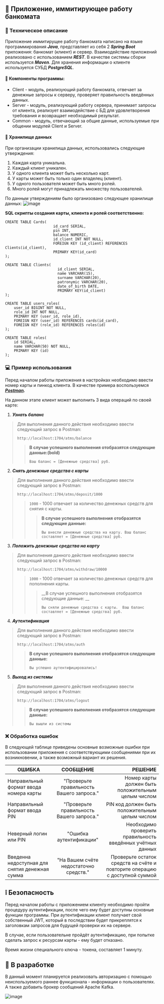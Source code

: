 ## :atm: Приложение, иммитирующее работу банкомата 

### :pencil: Техническое описание 
Приложение иммитирущее работу банкомата написано на языке программирования ***Java***, представляет из себя 2 ***Spring Boot*** приложения: банкомат (клиент) и сервер. Взаимодействие приложений реализовано с использованием ***REST***. В качестве системы сборки используется ***Maven***. Для хранения информации о клиенте используется СУБД ***PostgreSQL***.

#### :file_folder: Компоненты программы: 
- Client - модуль, реализующий работу банкомата, отвечает за денежные запросы к серверу, проверяет правильность введённых данных.
- Server - модуль, реализующий работу сервера, принимает запросы от клиента, реализует взаимодействие с БД для удовлетворения требования и возвращает необходимый результат.
- Common - модуль, отвечающий за общие данные, используемые при общении модулей Client и Server.

#### :floppy_disk: Хранилище данных 
При организации хранилища данных, использовались следующие утверждения:
1) Каждая карта уникальна.
2) Каждый клиент уникален.
3) У одного клиента может быть несколько карт.
4) У карты может быть только один владелец (клиент).
5) У одного пользователя может быть много ролей.
6) Много ролей могут принадлежать множеству пользователей.

По данным утверждениям было организовано следующее хранилище данных:
![image](https://user-images.githubusercontent.com/59023791/164175613-126d45e4-b39e-4d92-b556-c6d2a61bfa45.png)

**SQL скрипты создания карты, клиента и ролей соответственно:**
```
CREATE TABLE Cards(
                      id_card SERIAL,
                      pin INT,
                      balance NUMERIC,
                      id_client INT NOT NULL,
                      FOREIGN KEY (id_client) REFERENCES Clients(id_client),
                      PRIMARY KEY(id_card)
);
```

```
CREATE TABLE Clients(
                        id_client SERIAL,
                        name VARCHAR(15),
                        surname VARCHAR(20),
                        patronymic VARCHAR(20),
                        date_of_birth DATE,
                        PRIMARY KEY(id_client)
);
```
```
CREATE TABLE users_roles(
	user_id BIGINT NOT NULL,
	role_id INT NOT NULL,
	PRIMARY KEY (user_id, role_id),
	FOREIGN KEY (user_id) REFERENCES cards(id_card),
	FOREIGN KEY (role_id) REFERENCES roles(id)
);
```
```
CREATE TABLE roles(
	id SERIAL,
	name VARCHAR(50) NOT NULL,
	PRIMARY KEY (id)
);
```
### :computer: Пример использования
Перед началом работы приложения в настройках необходимо ввести номер карты и пинкод клиента.
В качестве примера воспользуемся ***[Postman](https://www.postman.com/company/about-postman/).***
   
На данном этапе клиент может выполнить 3 вида операций по своей карте:
1) ***Узнать баланс***           
>  
>Для выполнения данного действия необходимо ввести следующий запрос в Postman:
>```
>http://localhost:1704/atms/balance
>``` 
>> __В случае успешного выполнения отобразятся следующие данные:(bold)__
>>   
>> `Ваш баланс = [Денежные средства] руб.`
>>
2) ***Снять денежные средства с карты***   
>   
>Для выполнения данного действия необходимо ввести следующий запрос в Postman:
>```
>http://localhost:1704/atms/deposit/1000
>```
>>   
>>`1000` - 1000 отвечает за количество денежных средств для снятия с карты.
>>  
>>> __В случае успешного выполнения отобразятся следующие данные:__
>>>   
>>>`Вы внесли денежные средства на карту. Ваш баланс составляет = [Денежные средства] руб.`
>>>   
3) ***Положить денежные средства на карту***
>   
> Для выполнения данного действия необходимо ввести следующий запрос в Postman:
>```
>http://localhost:1704/atms/withdraw/10000 
>```
>>`1000` - 1000 отвечает за количество денежных средств для пополнения карты.
>>   
>>> __В случае успешного выполнения отобразятся следующие данные: __
>>>   
>>>`Вы сняли денежные средства с карты. 
>>>   Ваш баланс составляет = [Денежные средства] руб.`
4) ***Аутентификация***   
>   
>Для выполнения данного действия необходимо ввести следующий запрос в Postman:
>```
>http://localhost:1704/atms/auth
>```
>> __В случае успешного выполнения отобразятся следующие данные:__
>>   
>>`Вы успешно аутентифицировались!`
>>   
5) ***Выход из системы***   
>   
>Для выполнения данного действия необходимо ввести следующий запрос в Postman:
>```
>http://localhost:1704/atms/logout
>```
>>__В случае успешного выполнения отобразятся следующие данные:__
>>   
>>`Вы вышли из системы`
>>    
### :x: Обработка ошибок
   
В следующей таблице приведены основные возможные ошибки при использовании приложения с соответствующими сообщениями при их возникновении, а также возможный вариант их решения.
   
   | ОШИБКА | СООБЩЕНИЕ | РЕШЕНИЕ |
|----------------|:---------:|----------------:|
| Направильный формат ввода номера карты | "Проверьте правильность Вашего запроса." | Номер карты должен быть положительным целым числом |
| Направильный формат ввода PIN | "Проверьте правильность Вашего запроса." | PIN код должен быть положительным целым числом |
| Неверный логин или PIN | "Ошибка аутентификации" | Необходимо проверить правильность введённых учётных данных |
| Введенна недоступная для снятия денежная сумма | "На Вашем счёте недостаточно средств." | Проверьте остаток средств на счёте и повторите операцию с доступной суммой |
   
   
## :grey_exclamation: Безопасность   
Перед началом работы с приложением клиенту необходимо пройти процедуру аутентификации, после чего ему будет доступны основные функции программы.
При аутентификации клиент получает свой собственный JWT, который в последствии будет прикреплятся к заголовкам запросов для будущей проверки их на сервере.
   
В случае, если пользовательне пройдёт аутентификацию, при попытке сделать запрос к ресурсам карты - ему будет отказано.
  
Время жизни специального ключа - токена, составляет 1 минуту.

## :speech_balloon: В разработке
В данный момент планируется реализовать авторизацию с помощью неиспользуемого раннее функционала - информации о пользователях.
А также добавить брокер сообщений Apache Kafka.

![image](https://user-images.githubusercontent.com/59023791/162626773-e95b9cda-928e-4474-8b9d-e8770f2d9346.png)
